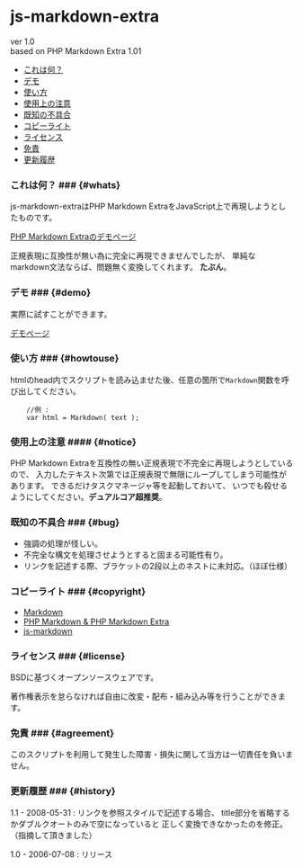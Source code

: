 # js-markdown-extra

ver 1.0  
based on PHP Markdown Extra 1.01

* [これは何？](#whats)
* [デモ](#demo)
* [使い方](#howtouse)
* [使用上の注意](#notice)
* [既知の不具合](#bug)
* [コピーライト](#copyright)
* [ライセンス](#license)
* [免責](#agreement)
* [更新履歴](#history)

### これは何？ ### {#whats}

js-markdown-extraはPHP Markdown ExtraをJavaScript上で再現しようとしたものです。

[PHP Markdown Extraのデモページ](http://www.michelf.com/projects/php-markdown/dingus/)

正規表現に互換性が無い為に完全に再現できませんでしたが、
単純なmarkdown文法ならば、問題無く変換してくれます。
**たぶん**。

### デモ ### {#demo}

実際に試すことができます。

[デモページ](http://bmky.net/product/files/js-markdown-extra/demo.html)

### 使い方 ### {#howtouse}

htmlのhead内でスクリプトを読み込ませた後、任意の箇所で```Markdown```関数を呼び出してください。

```
	//例 :
	var html = Markdown( text );
```

### 使用上の注意 #### {#notice}

PHP Markdown Extraを互換性の無い正規表現で不完全に再現しようとしているので、
入力したテキスト次第では正規表現で無限にループしてしまう可能性があります。
できるだけタスクマネージャ等を起動しておいて、
いつでも殺せるようにしてください。**デュアルコア超推奨**。

### 既知の不具合 ### {#bug}

* 強調の処理が怪しい。
* 不完全な構文を処理させようとすると固まる可能性有り。
* リンクを記述する際、ブラケットの2段以上のネストに未対応。（ほぼ仕様）

### コピーライト ### {#copyright}

* [Markdown](http://daringfireball.net/projects/markdown/)
* [PHP Markdown & PHP Markdown Extra](http://www.michelf.com/projects/php-markdown/)
* [js-markdown](http://rephrase.net/box/js-markdown/)

### ライセンス ### {#license}

BSDに基づくオープンソースウェアです。

著作権表示を怠らなければ自由に改変・配布・組み込み等を行うことができます。

### 免責 ### {#agreement}

このスクリプトを利用して発生した障害・損失に関して当方は一切責任を負いません。

### 更新履歴 ### {#history}

1.1 - 2008-05-31
: リンクを参照スタイルで記述する場合、
  title部分を省略するかダブルクオートのみで空になっていると
  正しく変換できなかったのを修正。（指摘して頂きました）

1.0 - 2006-07-08
: リリース
